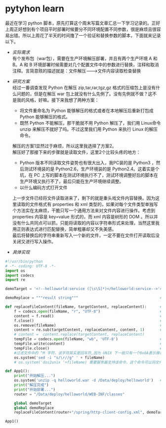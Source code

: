 # pytyhon learn

 最近在学习 python 脚本，原先打算这个周末写篇文章汇总一下学习记录的。正好上周正好想到有个项目平时部署时候要分不同环境配置不同参数，很是麻烦且很容易出错。所以上周花了半天的时间撸了一个验证和替换参数的脚本，下面就来记录以下。  
* *实际需求*  
    有个发布包（war包），需要在生产环境解压部署，并且有两个生产环境 A 和 B。A 和 B 环境部署时候需要对几个配置文件中的参数进行替换，注释和取消注释。言简意赅的描述就是：文件解压--->文件内容读取检查替换

* *研究方案*  
    经过一番调查发现 Python 在解压 zip,tar,rar,tgz,gz 格式的压缩包上是没有什么问题的，但是在解压 war 包上就没有什么先例了。没有先例就不做？这不是我的风格，好嘛。接下来我想了两种方案：  
    * 将文件重命名为 Python 能够解压的格式或者在本地解压后重新打包成 Python 能够解压的格式。  
    * 既然 Python 不能解压，那干脆就不用 Python 解压了，我们用 Linux命令 unzip 来解压不就好了吗。不过这里我们用 Python 来执行 Linux 的解压命令。    

    解压的方案1显然过于麻烦，所以这里我选择了方案2。  
    解压好了那接下来的步骤就是读取文件，这里2个比较头疼的地方：  
    * Python 版本不同读取文件姿势也有很大出入，我PC装的是 Python3 ，然后测试环境装的是 Python2.6，生产环境装的是 Python2.4。这着实是个坑，在 PC 上写的脚本在测试环境执行不了，测试环境调整好后的脚本在生产环境又执行不了，最后只能在生产环境继续调整。  
    * 以什么编码方式打开文件  
    
    上一步文件已经将文件读取进来了，剩下的就是重头戏文件内容替换。因为这里读取的文件格式有 properties 和 xml 类型的，如果对每个文件类型单独写个方法实在太麻烦，干脆只写一个通用方法来对文件内容进行操作。考虑到 properties 内容是 key=value 形式的，而 xml 内容是树形的 DOM 。所以并没有什么共同点可以抓，只能将读取的内容以字符串形式来处理，当然这里我用正则表达式进行匹配替换，简单粗暴却又不失美感。  
    最后将替换后的字符串重新写入一个新的文件，一定不要在文件打开读取后没关闭又进行写入操作。  

  
* *具体实现*  
```python
#!/usr/bin/python
# -*- coding: UTF-8 -*-
import os
import codecs
import re

demoTarget = '<!--helloworld:service ([\s\S]*)</helloworld:service-->'#被替换的内容（正则表达式来匹配）

demoReplace = """result string"""                                     #替换后的内容

def replaceFileContent(fileName, targetContent, replaceContent):      #方法（文件名，替换目标的内容，替换后的内容）
    f = codecs.open(fileName, "r", "UTF-8")                           #以只读，UTF-8方式编码读取打开文件
    content = f.read()                                                #读取文件内容
    f.close()                                                         #文件读取后记得关闭
    os.remove(fileName)                                               #删除文件
    content = re.sub(targetContent, replaceContent, content, 1)       #替换文件内容
    # content =  content.replace(targetContent, replaceContent)
    tempFile = codecs.open(fileName, "wb", 'UTF-8')                   #已二进制,写入，UTF-8编码方式打开一个新的文件
    tempFile.write(content)                                           #写入替换后全部的内容到新打开的文件中
    tempFile.close()                                                  #关闭文件
    #过滤文件中的 ^M 字符，该字符其实是回车符,因为 UNIX 下一般只有一个0x0A表示换行，Windows 下一般都是 0x0D 和 0x0A 两个字符，所以 Linux 下会多出一个 0x0A 字符，看到的结果就是每行后面都有一个 ^M 字符。所以需要过滤一下。
    os.system('sed -i "s/\r//g" ' + fileName)                         
    # os.system('dos2unix '+fileName) 需要服务器支持该命令，这个命令可以将文件内容转成适合 UNIX 格式的文件内容。

def App1():
    print("开始解压...")
    os.system('unzip -q helloworld.war -d /Data/deploy/helloworld')   #执行 Shell 命令
    print("解压完成")
    print("开始部署...")
    router = "/Data/deploy/helloworld/WEB-INF/classes"

    global demoTarget
    global demoReplace
    replaceFileContent(router+"/spring/http-client-config.xml", demoTarget, demoReplace) #调用方法

App1()
```